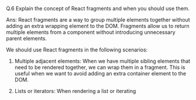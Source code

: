  Q.6 Explain the concept of React fragments and when you should use them.

 Ans: React fragments are a way to group multiple elements together without adding an extra wrapping element to the DOM. Fragments allow us to return multiple elements from a component without introducing unnecessary parent elements.

 We should use React fragments in the following scenarios:

1. Multiple adjacent elements: When we have multiple sibling elements that need to be rendered together, we can wrap them in a fragment. This is useful when we want to avoid adding an extra container element to the DOM.

2. Lists or iterators: When rendering a list or iterating